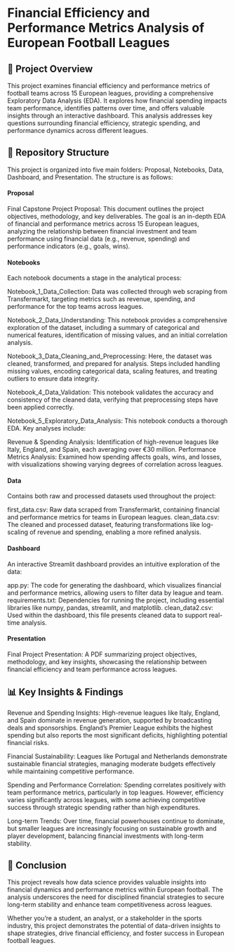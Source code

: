 # Financial Efficiency and Performance Metrics Analysis of European Football Leagues

## 📌 Project Overview

This project examines financial efficiency and performance metrics of football teams across 15 European leagues, providing a comprehensive Exploratory Data Analysis (EDA). It explores how financial spending impacts team performance, identifies patterns over time, and offers valuable insights through an interactive dashboard. This analysis addresses key questions surrounding financial efficiency, strategic spending, and performance dynamics across different leagues.

## 📂 Repository Structure

This project is organized into five main folders: Proposal, Notebooks, Data, Dashboard, and Presentation. The structure is as follows:

#### Proposal

Final Capstone Project Proposal: This document outlines the project objectives, methodology, and key deliverables. The goal is an in-depth EDA of financial and performance metrics across 15 European leagues, analyzing the relationship between financial investment and team performance using financial data (e.g., revenue, spending) and performance indicators (e.g., goals, wins).

#### Notebooks

Each notebook documents a stage in the analytical process:

Notebook_1_Data_Collection: Data was collected through web scraping from Transfermarkt, targeting metrics such as revenue, spending, and performance for the top teams across leagues.

Notebook_2_Data_Understanding: This notebook provides a comprehensive exploration of the dataset, including a summary of categorical and numerical features, identification of missing values, and an initial correlation analysis.

Notebook_3_Data_Cleaning_and_Preprocessing: Here, the dataset was cleaned, transformed, and prepared for analysis. Steps included handling missing values, encoding categorical data, scaling features, and treating outliers to ensure data integrity.

Notebook_4_Data_Validation: This notebook validates the accuracy and consistency of the cleaned data, verifying that preprocessing steps have been applied correctly.

Notebook_5_Exploratory_Data_Analysis: This notebook conducts a thorough EDA. Key analyses include:

Revenue & Spending Analysis: Identification of high-revenue leagues like Italy, England, and Spain, each averaging over €30 million.
Performance Metrics Analysis: Examined how spending affects goals, wins, and losses, with visualizations showing varying degrees of correlation across leagues.

#### Data

Contains both raw and processed datasets used throughout the project:

first_data.csv: Raw data scraped from Transfermarkt, containing financial and performance metrics for teams in European leagues.
clean_data.csv: The cleaned and processed dataset, featuring transformations like log-scaling of revenue and spending, enabling a more refined analysis.

#### Dashboard

An interactive Streamlit dashboard provides an intuitive exploration of the data:

app.py: The code for generating the dashboard, which visualizes financial and performance metrics, allowing users to filter data by league and team.
requirements.txt: Dependencies for running the project, including essential libraries like numpy, pandas, streamlit, and matplotlib.
clean_data2.csv: Used within the dashboard, this file presents cleaned data to support real-time analysis.

#### Presentation

Final Project Presentation: A PDF summarizing project objectives, methodology, and key insights, showcasing the relationship between financial efficiency and team performance across leagues.

## 📊 Key Insights & Findings

Revenue and Spending Insights: High-revenue leagues like Italy, England, and Spain dominate in revenue generation, supported by broadcasting deals and sponsorships. England’s Premier League exhibits the highest spending but also reports the most significant deficits, highlighting potential financial risks.

Financial Sustainability: Leagues like Portugal and Netherlands demonstrate sustainable financial strategies, managing moderate budgets effectively while maintaining competitive performance.

Spending and Performance Correlation: Spending correlates positively with team performance metrics, particularly in top leagues. However, efficiency varies significantly across leagues, with some achieving competitive success through strategic spending rather than high expenditures.

Long-term Trends: Over time, financial powerhouses continue to dominate, but smaller leagues are increasingly focusing on sustainable growth and player development, balancing financial investments with long-term stability.

## 🔑 Conclusion

This project reveals how data science provides valuable insights into financial dynamics and performance metrics within European football. The analysis underscores the need for disciplined financial strategies to secure long-term stability and enhance team competitiveness across leagues.

Whether you’re a student, an analyst, or a stakeholder in the sports industry, this project demonstrates the potential of data-driven insights to shape strategies, drive financial efficiency, and foster success in European football leagues.
